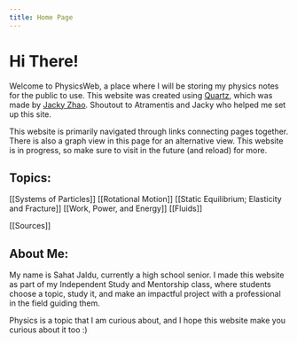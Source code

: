 ```yaml
---
title: Home Page
---
```

# Hi There!

Welcome to PhysicsWeb, a place where I will be storing my physics notes for the public to use. This website was created using [Quartz](https://quartz.jzhao.xyz/), which was made by [Jacky Zhao](https://jzhao.xyz/). Shoutout to Atramentis and Jacky who helped me set up this site.

This website is primarily navigated through links connecting pages together. There is also a graph view in this page for an alternative view. This website is in progress, so make sure to visit in the future (and reload) for more.

## Topics:

[[Systems of Particles]]
[[Rotational Motion]]
[[Static Equilibrium; Elasticity and Fracture]]
[[Work, Power, and Energy]]
[[Fluids]]


[[Sources]]
## About Me:

My name is Sahat Jaldu, currently a high school senior. I made this website as part of my Independent Study and Mentorship class, where students choose a topic, study it, and make an impactful project with a professional in the field guiding them.

Physics is a topic that I am curious about, and I hope this website make you curious about it too :)
